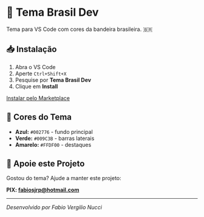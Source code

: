 # 🎨 Tema Brasil Dev

Tema para VS Code com cores da bandeira brasileira. 🇧🇷

## 📥 Instalação

1. Abra o VS Code
2. Aperte `Ctrl+Shift+X` 
3. Pesquise por **Tema Brasil Dev**
4. Clique em **Install**

[Instalar pelo Marketplace](https://marketplace.visualstudio.com/items?itemName=fabio-vergilio-nucci.tema-brasil-dev)

## 🎨 Cores do Tema

- **Azul:** `#002776` - fundo principal
- **Verde:** `#009C3B` - barras laterais
- **Amarelo:** `#FFDF00` - destaques

## 💝 Apoie este Projeto

Gostou do tema? Ajude a manter este projeto:

**PIX: fabiosjrp@hotmail.com**

---

*Desenvolvido por Fabio Vergilio Nucci*